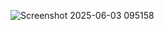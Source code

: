 ![Screenshot 2025-06-03 095158](https://github.com/user-attachments/assets/30b8e984-4fc2-44b7-9ed5-bd07c90d4228)

